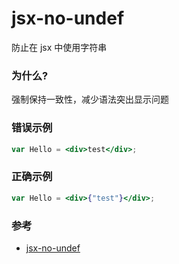 # jsx-no-undef

防止在 jsx 中使用字符串

### 为什么?

强制保持一致性，减少语法突出显示问题

### 错误示例

```jsx
var Hello = <div>test</div>;
```

### 正确示例

```jsx
var Hello = <div>{"test"}</div>;
```

### 参考

- [jsx-no-undef](https://github.com/jsx-eslint/eslint-plugin-react/blob/c42b624d0fb9ad647583a775ab9751091eec066f/docs/rules/jsx-no-undef)
